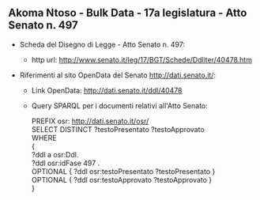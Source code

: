 ## Akoma Ntoso - Bulk Data - 17a legislatura - Atto Senato n. 497 ##

* Scheda del Disegno di Legge - Atto Senato n. 497:
	* http url: http://www.senato.it/leg/17/BGT/Schede/Ddliter/40478.htm

* Riferimenti al sito OpenData del Senato http://dati.senato.it/:
	* Link OpenData: http://dati.senato.it/ddl/40478
	* Query SPARQL per i documenti relativi all'Atto Senato:

        PREFIX osr: <http://dati.senato.it/osr/>  
		SELECT DISTINCT ?testoPresentato ?testoApprovato  
		WHERE  
		{  
		    ?ddl a osr:Ddl.  
		    ?ddl osr:idFase 497 .  
		    OPTIONAL { ?ddl osr:testoPresentato ?testoPresentato }  
		    OPTIONAL { ?ddl osr:testoApprovato ?testoApprovato }  
		}
		